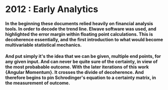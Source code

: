 # 2012 : Early Analytics

#### In the beginning these documents relied heavily on financial analysis tools. In order to decode the trend line. Elwave software was used, and highlighted the  error margin within floating point calculations. This is decoherence essentially, and the first introduction to what would become multivariable statistical mechanics. 

#### And put simply it's the idea that we can be given, multiple end points, for any given input. And can never be quite sure of the certainty, in view of the most probabable outcome. With the later iterations of this work {Angular Momentum}. It crosses the divide of decoherence. And therefore begins to pin Schrodinger's equation to a certainty matrix, in the measurement of outcome.
